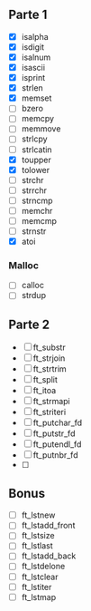 ## Parte 1

- [x] isalpha
- [x] isdigit
- [x] isalnum
- [x] isascii
- [x] isprint
- [x] strlen
- [x] memset
- [ ] bzero
- [ ] memcpy
- [ ] memmove
- [ ] strlcpy
- [ ] strlcatin
- [x] toupper
- [x] tolower
- [ ] strchr
- [ ] strrchr
- [ ] strncmp
- [ ] memchr
- [ ] memcmp
- [ ] strnstr
- [x] atoi

### Malloc

- [ ] calloc
- [ ] strdup

## Parte 2

- [ ] ft_substr
- [ ] ft_strjoin
- [ ] ft_strtrim
- [ ] ft_split
- [ ] ft_itoa
- [ ] ft_strmapi
- [ ] ft_striteri
- [ ] ft_putchar_fd
- [ ] ft_putstr_fd
- [ ] ft_putendl_fd
- [ ] ft_putnbr_fd
- [ ] 

## Bonus

- [ ] ft_lstnew 
- [ ] ft_lstadd_front
- [ ] ft_lstsize
- [ ] ft_lstlast
- [ ] ft_lstadd_back
- [ ] ft_lstdelone
- [ ] ft_lstclear
- [ ] ft_lstiter
- [ ] ft_lstmap 
